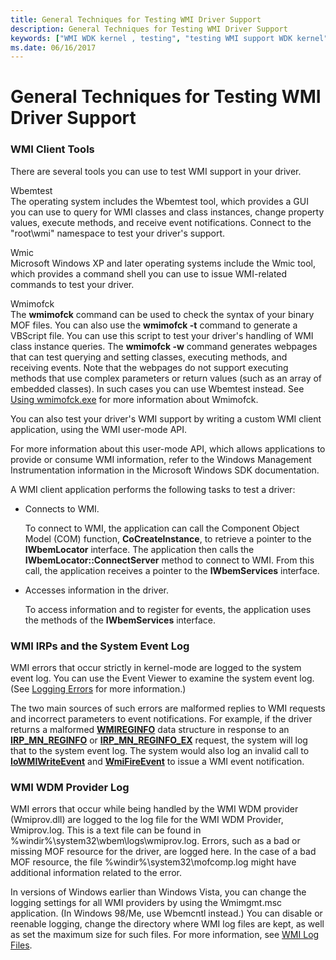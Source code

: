 ```yaml
---
title: General Techniques for Testing WMI Driver Support
description: General Techniques for Testing WMI Driver Support
keywords: ["WMI WDK kernel , testing", "testing WMI support WDK kernel", "WMI WDM provider logs WDK", "errors WDK WMI", "provider logs WDK WMI", "events WDK WMI", "WMI WDK kernel , errors"]
ms.date: 06/16/2017
---
```


# General Techniques for Testing WMI Driver Support





### WMI Client Tools

There are several tools you can use to test WMI support in your driver.

<a href="" id="wbemtest"></a>Wbemtest  
The operating system includes the Wbemtest tool, which provides a GUI you can use to query for WMI classes and class instances, change property values, execute methods, and receive event notifications. Connect to the "root\\wmi" namespace to test your driver's support.

<a href="" id="wmic"></a>Wmic  
Microsoft Windows XP and later operating systems include the Wmic tool, which provides a command shell you can use to issue WMI-related commands to test your driver.

<a href="" id="wmimofck"></a>Wmimofck  
The **wmimofck** command can be used to check the syntax of your binary MOF files. You can also use the **wmimofck -t** command to generate a VBScript file. You can use this script to test your driver's handling of WMI class instance queries. The **wmimofck -w** command generates webpages that can test querying and setting classes, executing methods, and receiving events. Note that the webpages do not support executing methods that use complex parameters or return values (such as an array of embedded classes). In such cases you can use Wbemtest instead. See [Using wmimofck.exe](using-wmimofck-exe.md) for more information about Wmimofck.

You can also test your driver's WMI support by writing a custom WMI client application, using the WMI user-mode API.

For more information about this user-mode API, which allows applications to provide or consume WMI information, refer to the Windows Management Instrumentation information in the Microsoft Windows SDK documentation.

A WMI client application performs the following tasks to test a driver:

-   Connects to WMI.

    To connect to WMI, the application can call the Component Object Model (COM) function, **CoCreateInstance**, to retrieve a pointer to the **IWbemLocator** interface. The application then calls the **IWbemLocator::ConnectServer** method to connect to WMI. From this call, the application receives a pointer to the **IWbemServices** interface.

-   Accesses information in the driver.

    To access information and to register for events, the application uses the methods of the **IWbemServices** interface.

### <a href="" id="ddk-wmi-irps-and-the-system-event-log-kg"></a>WMI IRPs and the System Event Log

WMI errors that occur strictly in kernel-mode are logged to the system event log. You can use the Event Viewer to examine the system event log. (See [Logging Errors](logging-errors.md) for more information.)

The two main sources of such errors are malformed replies to WMI requests and incorrect parameters to event notifications. For example, if the driver returns a malformed [**WMIREGINFO**](/windows-hardware/drivers/ddi/wmistr/ns-wmistr-wmireginfow) data structure in response to an [**IRP\_MN\_REGINFO**](./irp-mn-reginfo.md) or [**IRP\_MN\_REGINFO\_EX**](./irp-mn-reginfo-ex.md) request, the system will log that to the system event log. The system would also log an invalid call to [**IoWMIWriteEvent**](/windows-hardware/drivers/ddi/wdm/nf-wdm-iowmiwriteevent) and [**WmiFireEvent**](/windows-hardware/drivers/ddi/wmilib/nf-wmilib-wmifireevent) to issue a WMI event notification.

### <a href="" id="ddk-wmi-wdm-provider-log-kg"></a>WMI WDM Provider Log

WMI errors that occur while being handled by the WMI WDM provider (Wmiprov.dll) are logged to the log file for the WMI WDM Provider, Wmiprov.log. This is a text file can be found in %windir%\\system32\\wbem\\logs\\wmiprov.log. Errors, such as a bad or missing MOF resource for the driver, are logged here. In the case of a bad MOF resource, the file %windir%\\system32\\mofcomp.log might have additional information related to the error.

In versions of Windows earlier than Windows Vista, you can change the logging settings for all WMI providers by using the Wmimgmt.msc application. (In Windows 98/Me, use Wbemcntl instead.) You can disable or reenable logging, change the directory where WMI log files are kept, as well as set the maximum size for such files. For more information, see [WMI Log Files](/windows/desktop/WmiSdk/wmi-log-files).

 

